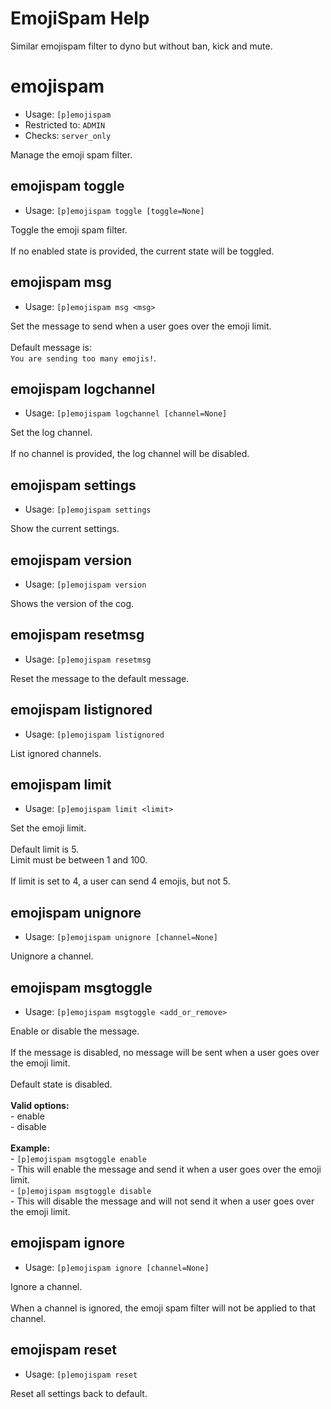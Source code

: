 # EmojiSpam Help

Similar emojispam filter to dyno but without ban, kick and mute.

# emojispam
 - Usage: `[p]emojispam `
 - Restricted to: `ADMIN`
 - Checks: `server_only`

Manage the emoji spam filter.

## emojispam toggle
 - Usage: `[p]emojispam toggle [toggle=None] `

Toggle the emoji spam filter.<br/><br/>If no enabled state is provided, the current state will be toggled.

## emojispam msg
 - Usage: `[p]emojispam msg <msg> `

Set the message to send when a user goes over the emoji limit.<br/><br/>Default message is:<br/>`You are sending too many emojis!`.

## emojispam logchannel
 - Usage: `[p]emojispam logchannel [channel=None] `

Set the log channel.<br/><br/>If no channel is provided, the log channel will be disabled.

## emojispam settings
 - Usage: `[p]emojispam settings `

Show the current settings.

## emojispam version
 - Usage: `[p]emojispam version `

Shows the version of the cog.

## emojispam resetmsg
 - Usage: `[p]emojispam resetmsg `

Reset the message to the default message.

## emojispam listignored
 - Usage: `[p]emojispam listignored `

List ignored channels.

## emojispam limit
 - Usage: `[p]emojispam limit <limit> `

Set the emoji limit.<br/><br/>Default limit is 5.<br/>Limit must be between 1 and 100.<br/><br/>If limit is set to 4, a user can send 4 emojis, but not 5.

## emojispam unignore
 - Usage: `[p]emojispam unignore [channel=None] `

Unignore a channel.

## emojispam msgtoggle
 - Usage: `[p]emojispam msgtoggle <add_or_remove> `

Enable or disable the message.<br/><br/>If the message is disabled, no message will be sent when a user goes over the emoji limit.<br/><br/>Default state is disabled.<br/><br/>**Valid options:**<br/>- enable<br/>- disable<br/><br/>**Example:**<br/>- `[p]emojispam msgtoggle enable`<br/>  - This will enable the message and send it when a user goes over the emoji limit.<br/>- `[p]emojispam msgtoggle disable`<br/>  - This will disable the message and will not send it when a user goes over the emoji limit.

## emojispam ignore
 - Usage: `[p]emojispam ignore [channel=None] `

Ignore a channel.<br/><br/>When a channel is ignored, the emoji spam filter will not be applied to that channel.

## emojispam reset
 - Usage: `[p]emojispam reset `

Reset all settings back to default.